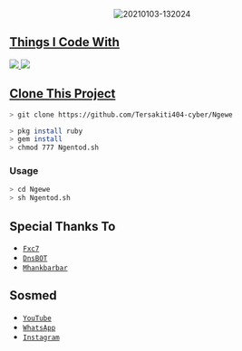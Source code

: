 <p align="center">
<img src=https://i.ibb.co/XJQP7RX/tt.jpg" alt="20210103-132024" border="0">
</p>
<p align="center">
<a href="https://github.com/Tersakiti404-cyber">
</p>

  
## Things I Code With
<p>
    <img
        src="https://img.shields.io/badge/node.js%20-%2343853D.svg?&style=for-the-badge&logo=node.js&logoColor=white" />
    <img
        src="https://img.shields.io/badge/javascript%20-%23323330.svg?&style=for-the-badge&logo=javascript&logoColor=%23F7DF1E" />



## Clone This Project

```bash
> git clone https://github.com/Tersakiti404-cyber/Ngewe
```

```bash
> pkg install ruby
> gem install
> chmod 777 Ngentod.sh
```

### Usage
```bash
> cd Ngewe
> sh Ngentod.sh
```


## Special Thanks To
* [`Fxc7`](https://github.com/Fxc7)
* [`DnsBOT`](https://github.com/denisputraa)
* [`Mhankbarbar`](https://github.com/MhankBarBar)


## Sosmed
* [`YouTube`](https://youtube.com/channel/UCdAlsvg9B6llWCWV8JMNhug)
* [`WhatsApp`](https://chat.whatsapp.com/EpMBlLhGl922shCyNEljDb)
* [`Instagram`](https://instagram.com/mhmdfjralfariz_)

